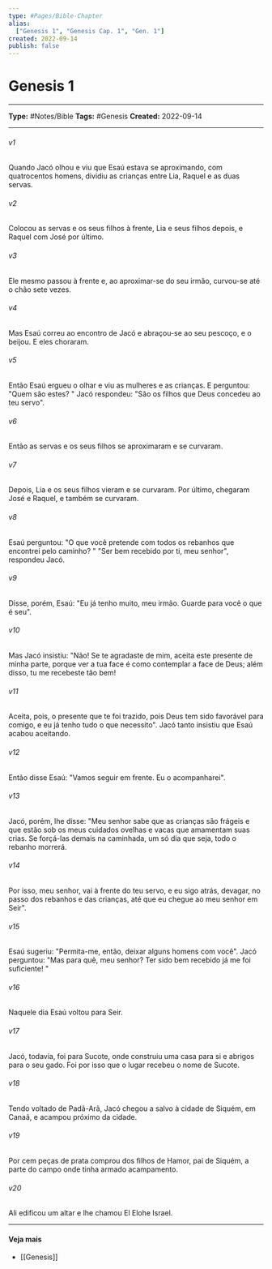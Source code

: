 ```yaml
---
type: #Pages/Bible-Chapter
alias:
  ["Genesis 1", "Genesis Cap. 1", "Gen. 1"]
created: 2022-09-14
publish: false
---
```


# Genesis 1

---

**Type:** #Notes/Bible
**Tags:** #Genesis
**Created:** 2022-09-14

---

###### v1
Quando Jacó olhou e viu que Esaú estava se aproximando, com quatrocentos homens, dividiu as crianças entre Lia, Raquel e as duas servas.
###### v2
Colocou as servas e os seus filhos à frente, Lia e seus filhos depois, e Raquel com José por último.
###### v3
Ele mesmo passou à frente e, ao aproximar-se do seu irmão, curvou-se até o chão sete vezes.
###### v4
Mas Esaú correu ao encontro de Jacó e abraçou-se ao seu pescoço, e o beijou. E eles choraram.
###### v5
Então Esaú ergueu o olhar e viu as mulheres e as crianças. E perguntou: "Quem são estes? " Jacó respondeu: "São os filhos que Deus concedeu ao teu servo".
###### v6
Então as servas e os seus filhos se aproximaram e se curvaram.
###### v7
Depois, Lia e os seus filhos vieram e se curvaram. Por último, chegaram José e Raquel, e também se curvaram.
###### v8
Esaú perguntou: "O que você pretende com todos os rebanhos que encontrei pelo caminho? " "Ser bem recebido por ti, meu senhor", respondeu Jacó.
###### v9
Disse, porém, Esaú: "Eu já tenho muito, meu irmão. Guarde para você o que é seu".
###### v10
Mas Jacó insistiu: "Não! Se te agradaste de mim, aceita este presente de minha parte, porque ver a tua face é como contemplar a face de Deus; além disso, tu me recebeste tão bem!
###### v11
Aceita, pois, o presente que te foi trazido, pois Deus tem sido favorável para comigo, e eu já tenho tudo o que necessito". Jacó tanto insistiu que Esaú acabou aceitando.
###### v12
Então disse Esaú: "Vamos seguir em frente. Eu o acompanharei".
###### v13
Jacó, porém, lhe disse: "Meu senhor sabe que as crianças são frágeis e que estão sob os meus cuidados ovelhas e vacas que amamentam suas crias. Se forçá-las demais na caminhada, um só dia que seja, todo o rebanho morrerá.
###### v14
Por isso, meu senhor, vai à frente do teu servo, e eu sigo atrás, devagar, no passo dos rebanhos e das crianças, até que eu chegue ao meu senhor em Seir".
###### v15
Esaú sugeriu: "Permita-me, então, deixar alguns homens com você". Jacó perguntou: "Mas para quê, meu senhor? Ter sido bem recebido já me foi suficiente! "
###### v16
Naquele dia Esaú voltou para Seir.
###### v17
Jacó, todavia, foi para Sucote, onde construiu uma casa para si e abrigos para o seu gado. Foi por isso que o lugar recebeu o nome de Sucote.
###### v18
Tendo voltado de Padã-Arã, Jacó chegou a salvo à cidade de Siquém, em Canaã, e acampou próximo da cidade.
###### v19
Por cem peças de prata comprou dos filhos de Hamor, pai de Siquém, a parte do campo onde tinha armado acampamento.
###### v20
Ali edificou um altar e lhe chamou El Elohe Israel.


---

#### Veja mais

- [[Genesis]]
